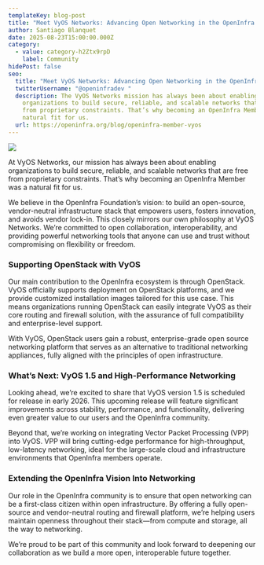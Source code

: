 ```yaml
---
templateKey: blog-post
title: "Meet VyOS Networks: Advancing Open Networking in the OpenInfra Ecosystem"
author: Santiago Blanquet
date: 2025-08-23T15:00:00.000Z
category:
  - value: category-h2Ztx9rpD
    label: Community
hidePost: false
seo:
  title: "Meet VyOS Networks: Advancing Open Networking in the OpenInfra Ecosystem"
  twitterUsername: "@openinfradev "
  description: The VyOS Networks mission has always been about enabling
    organizations to build secure, reliable, and scalable networks that are free
    from proprietary constraints. That’s why becoming an OpenInfra Member was a
    natural fit for us.
  url: https://openinfra.org/blog/openinfra-member-vyos
---
```

![](/img/1200x675-silver-vyos.png)

At VyOS Networks, our mission has always been about enabling organizations to build secure, reliable, and scalable networks that are free from proprietary constraints. That’s why becoming an OpenInfra Member was a natural fit for us.

We believe in the OpenInfra Foundation’s vision: to build an open-source, vendor-neutral infrastructure stack that empowers users, fosters innovation, and avoids vendor lock-in. This closely mirrors our own philosophy at VyOS Networks. We’re committed to open collaboration, interoperability, and providing powerful networking tools that anyone can use and trust without compromising on flexibility or freedom.

### Supporting OpenStack with VyOS

Our main contribution to the OpenInfra ecosystem is through OpenStack. VyOS officially supports deployment on OpenStack platforms, and we provide customized installation images tailored for this use case. This means organizations running OpenStack can easily integrate VyOS as their core routing and firewall solution, with the assurance of full compatibility and enterprise-level support.

With VyOS, OpenStack users gain a robust, enterprise-grade open source networking platform that serves as an alternative to traditional networking appliances, fully aligned with the principles of open infrastructure.

### What’s Next: VyOS 1.5 and High-Performance Networking

Looking ahead, we’re excited to share that VyOS version 1.5 is scheduled for release in early 2026. This upcoming release will feature significant improvements across stability, performance, and functionality, delivering even greater value to our users and the OpenInfra community.

Beyond that, we’re working on integrating Vector Packet Processing (VPP) into VyOS. VPP will bring cutting-edge performance for high-throughput, low-latency networking, ideal for the large-scale cloud and infrastructure environments that OpenInfra members operate.

### Extending the OpenInfra Vision Into Networking

Our role in the OpenInfra community is to ensure that open networking can be a first-class citizen within open infrastructure. By offering a fully open-source and vendor-neutral routing and firewall platform, we’re helping users maintain openness throughout their stack—from compute and storage, all the way to networking.

We’re proud to be part of this community and look forward to deepening our collaboration as we build a more open, interoperable future together.